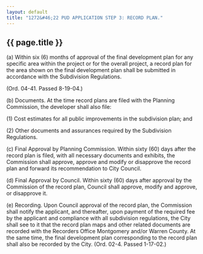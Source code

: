 ```yaml
---
layout: default 
title: "1272&#46;22 PUD APPLICATION STEP 3: RECORD PLAN."
---
```


{{ page.title }}
----------------

​(a) Within six (6) months of approval of the final development plan for
any specific area within the project or for the overall project, a
record plan for the area shown on the final development plan shall be
submitted in accordance with the Subdivision Regulations.

(Ord. 04-41. Passed 8-19-04.)

​(b) Documents. At the time record plans are filed with the Planning
Commission, the developer shall also file:

​(1) Cost estimates for all public improvements in the subdivision plan;
and

​(2) Other documents and assurances required by the Subdivision
Regulations.

​(c) Final Approval by Planning Commission. Within sixty (60) days after
the record plan is filed, with all necessary documents and exhibits, the
Commission shall approve, approve and modify or disapprove the record
plan and forward its recommendation to City Council.

​(d) Final Approval by Council. Within sixty (60) days after approval by
the Commission of the record plan, Council shall approve, modify and
approve, or disapprove it.

​(e) Recording. Upon Council approval of the record plan, the Commission
shall notify the applicant, and thereafter, upon payment of the required
fee by the applicant and compliance with all subdivision regulations,
the City shall see to it that the record plan maps and other related
documents are recorded with the Recorders Office Montgomery and/or
Warren County. At the same time, the final development plan
corresponding to the record plan shall also be recorded by the City.
(Ord. 02-4. Passed 1-17-02.)
